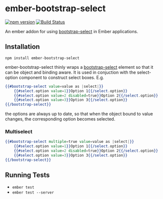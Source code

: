 # ember-bootstrap-select
[![npm version](https://badge.fury.io/js/ember-bootstrap-select.svg)](https://badge.fury.io/js/ember-bootstrap-select)
[![Build Status](https://travis-ci.org/lobanov-vitaliy/ember-bootstrap-select.svg?branch=master)](https://travis-ci.org/lobanov-vitaliy/ember-bootstrap-select)

An ember addon for using [bootstrap-select](https://silviomoreto.github.io/bootstrap-select/) in Ember applications.

## Installation

```
npm install ember-bootstrap-select
```
ember-bootstrap-select thinly wraps a [bootstrap-select](https://silviomoreto.github.io/bootstrap-select/) element 
so that it can be object and binding aware. It is used in conjuction with the select-option 
component to construct select boxes. E.g.

```handlebars
{{#bootstrap-select value=value as |select|}}
    {{#select.option value=1}}Option 1{{/select.option}}
    {{#select.option value=2 disabled=true}}Option 2{{/select.option}}
    {{#select.option value=3}}Option 3{{/select.option}}
{{/bootstrap-select}}
```
the options are always up to date, so that when the object bound to value changes, the corresponding option becomes selected.

### Multiselect

```handlebars
{{#bootstrap-select multiple=true value=value as |select|}}
    {{#select.option value=1}}Option 1{{/select.option}}
    {{#select.option value=2 disabled=true}}Option 2{{/select.option}}
    {{#select.option value=3}}Option 3{{/select.option}}
{{/bootstrap-select}}
```

## Running Tests

* `ember test`
* `ember test --server`
